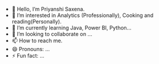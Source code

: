 - 👋 Hello, I’m Priyanshi Saxena.
- 👀 I’m interested in Analytics (Professionally), Cooking and reading(Personally).
- 🌱 I’m currently learning Java, Power BI, Python...
- 💞️ I’m looking to collaborate on ...
- 📫 How to reach me.
- 😄 Pronouns: ...
- ⚡ Fun fact: ...

<!---
psaxena2003/psaxena2003 is a ✨ special ✨ repository because its `README.md` (this file) appears on your GitHub profile.
You can click the Preview link to take a look at your changes.
--->
